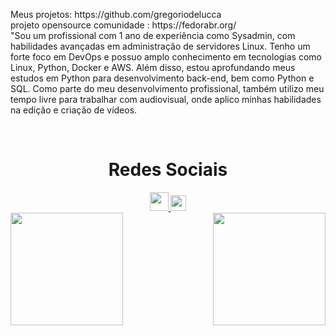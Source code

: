 <div>
<p>Meus projetos: https://github.com/gregoriodelucca </br>
projeto opensource comunidade : https://fedorabr.org/ </br>
"Sou um profissional com 1 ano de experiência como Sysadmin, com habilidades avançadas em administração de servidores Linux. Tenho um forte foco em DevOps e possuo amplo conhecimento em tecnologias como Linux, Python, Docker e AWS. Além disso, estou aprofundando meus estudos em Python para desenvolvimento back-end, bem como Python e SQL. Como parte do meu desenvolvimento profissional, também utilizo meu tempo livre para trabalhar com audiovisual, onde aplico minhas habilidades na edição e criação de vídeos.<p>
</div>
</br>
<div align="center">
  <h1 align="center">Redes Sociais</h1>
    <a href = "mailto: gregoriodelucca@gmail.com">
      <img width="30" src="https://upload.wikimedia.org/wikipedia/commons/thumb/0/0b/Logo_Gmail_%282015-2020%29.svg/2560px-Logo_Gmail_%282015-2020%29.svg.png">
    </a>
    <a href = "https://www.linkedin.com/in/gregoriodelucca/">
      <img width="25" src="https://upload.wikimedia.org/wikipedia/commons/thumb/8/81/LinkedIn_icon.svg/2048px-LinkedIn_icon.svg.png">
    </a>     
</div>

<div>  
  <img  height="180em" src="https://github-readme-stats.vercel.app/api?username=LuigiGF&show_icons=true&theme=dracula&include_all_commits=true&count_private=true"/>
  <img align="right" height="180em" src="https://github-readme-stats.vercel.app/api/top-langs/?username=gregoriodelucca&layout=compact&langs_count=16&theme=dracula"/>
</div>
<br>


  
